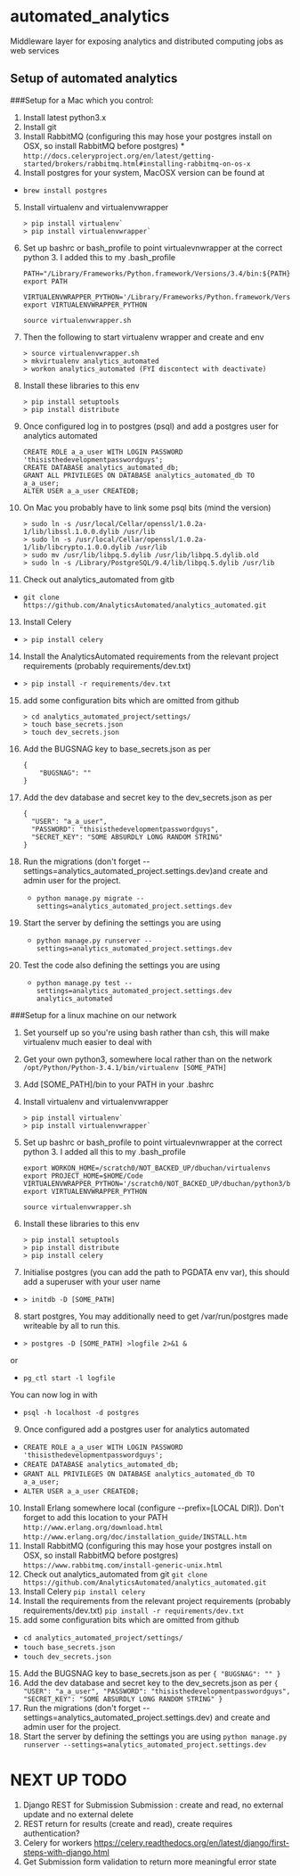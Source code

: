 # automated_analytics
Middleware layer for exposing analytics and distributed computing jobs as web services

## Setup of automated analytics

###Setup for a Mac which you control:

1. Install latest python3.x
2. Install git
3. Install RabbitMQ (configuring this may hose your postgres install on OSX, so
  install RabbitMQ before postgres) * `http://docs.celeryproject.org/en/latest/getting-started/brokers/rabbitmq.html#installing-rabbitmq-on-os-x`
4. Install postgres for your system, MacOSX version can be found at
 * `brew install postgres`
5. Install virtualenv and virtualenvwrapper

    ```
    > pip install virtualenv`
    > pip install virtualenvwrapper`
    ```
6. Set up bashrc or bash_profile to point virtualevnwrapper at the correct
python 3. I added this to my .bash_profile
    ```
    PATH="/Library/Frameworks/Python.framework/Versions/3.4/bin:${PATH}"
    export PATH

    VIRTUALENVWRAPPER_PYTHON='/Library/Frameworks/Python.framework/Versions/3.4/bin/python3'
    export VIRTUALENVWRAPPER_PYTHON

    source virtualenvwrapper.sh
    ```
7. Then the following to start virtualenv wrapper and create and env

    ```
    > source virtualenvwrapper.sh
    > mkvirtualenv analytics_automated
    > workon analytics_automated (FYI discontect with deactivate)
    ```
8. Install these libraries to this env

    ```
    > pip install setuptools
    > pip install distribute
    ```
10. Once configured log in to postgres (psql) and add a postgres user for analytics automated

    ```
    CREATE ROLE a_a_user WITH LOGIN PASSWORD 'thisisthedevelopmentpasswordguys';
    CREATE DATABASE analytics_automated_db;
    GRANT ALL PRIVILEGES ON DATABASE analytics_automated_db TO a_a_user;
    ALTER USER a_a_user CREATEDB;
    ```
11. On Mac you probably have to link some psql bits (mind the version)

    ```
    > sudo ln -s /usr/local/Cellar/openssl/1.0.2a-1/lib/libssl.1.0.0.dylib /usr/lib
    > sudo ln -s /usr/local/Cellar/openssl/1.0.2a-1/lib/libcrypto.1.0.0.dylib /usr/lib
    > sudo mv /usr/lib/libpq.5.dylib /usr/lib/libpq.5.dylib.old
    > sudo ln -s /Library/PostgreSQL/9.4/lib/libpq.5.dylib /usr/lib
    ```
12. Check out analytics_automated from gitb
* `git clone https://github.com/AnalyticsAutomated/analytics_automated.git`
13. Install Celery
* `> pip install celery`
14. Install the AnalyticsAutomated requirements from the relevant project requirements (probably requirements/dev.txt)
* `> pip install -r requirements/dev.txt`
15. add some configuration bits which are omitted from github

    ```
    > cd analytics_automated_project/settings/
    > touch base_secrets.json
    > touch dev_secrets.json
    ```
16. Add the BUGSNAG key to base_secrets.json as per

    ```
    {
        "BUGSNAG": ""
    }
    ```
17. Add the dev database and secret key to the dev_secrets.json as per

    ```
    {
      "USER": "a_a_user",
      "PASSWORD": "thisisthedevelopmentpasswordguys",
      "SECRET_KEY": "SOME ABSURDLY LONG RANDOM STRING"
    }
    ```
18. Run the migrations (don't forget --settings=analytics_automated_project.settings.dev)and create and admin user for the project.
    * `python manage.py migrate --settings=analytics_automated_project.settings.dev`
19. Start the server by defining the settings you are using
    * `python manage.py runserver --settings=analytics_automated_project.settings.dev`
20. Test the code also defining the settings you are using
    * `python manage.py test --settings=analytics_automated_project.settings.dev analytics_automated`

###Setup for a linux machine on our network
1. Set yourself up so you're using bash rather than csh, this will make virtualenv much easier to deal with
2. Get your own python3, somewhere local rather than on the network
`/opt/Python/Python-3.4.1/bin/virtualenv [SOME_PATH]`
3. Add [SOME_PATH]/bin to your PATH in your .bashrc
4. Install virtualenv and virtualenvwrapper

    ```
    > pip install virtualenv`
    > pip install virtualenvwrapper`
    ```
5. Set up bashrc or bash_profile to point virtualevnwrapper at the correct
 python 3. I added all this to my .bash_profile
   ```
   export WORKON_HOME=/scratch0/NOT_BACKED_UP/dbuchan/virtualenvs
   export PROJECT_HOME=$HOME/Code
   VIRTUALENVWRAPPER_PYTHON='/scratch0/NOT_BACKED_UP/dbuchan/python3/bin/python3'
   export VIRTUALENVWRAPPER_PYTHON

   source virtualenvwrapper.sh

   ```
6. Install these libraries to this env
    ```
    > pip install setuptools
    > pip install distribute
    > pip install celery
    ```
7. Initialise postgres (you can add the path to PGDATA env var), this should
add a superuser with your user name
  * `> initdb -D [SOME_PATH]`
8. start postgres, You may additionally need to get /var/run/postgres made writeable by all to run this.
  * `> postgres -D [SOME_PATH] >logfile 2>&1 &`

  or

  * `pg_ctl start -l logfile`

  You can now log in with
  * `psql -h localhost -d postgres`
9. Once configured add a postgres user for analytics automated
 * `CREATE ROLE a_a_user WITH LOGIN PASSWORD 'thisisthedevelopmentpasswordguys';`
 * `CREATE DATABASE analytics_automated_db;`
 * `GRANT ALL PRIVILEGES ON DATABASE analytics_automated_db TO a_a_user;`
 * `ALTER USER a_a_user CREATEDB;`
10. Install Erlang somewhere local (configure --prefix=[LOCAL DIR]). Don't forget to add this location to your PATH
 `http://www.erlang.org/download.html`
 `http://www.erlang.org/doc/installation_guide/INSTALL.htm`
10. Install RabbitMQ (configuring this may hose your postgres install on OSX, so
  install RabbitMQ before postgres)
 `https://www.rabbitmq.com/install-generic-unix.html`
11. Check out analytics_automated from git
`git clone https://github.com/AnalyticsAutomated/analytics_automated.git`
12. Install Celery
`pip install celery`
13. Install the requirements from the relevant project requirements (probably requirements/dev.txt)
`pip install -r requirements/dev.txt`
14. add some configuration bits which are omitted from github
 * `cd analytics_automated_project/settings/`
 * `touch base_secrets.json`
 * `touch dev_secrets.json`
15. Add the BUGSNAG key to base_secrets.json as per
`{
  "BUGSNAG": ""
 }`
16. Add the dev database and secret key to the dev_secrets.json as per
`{
  "USER": "a_a_user",
  "PASSWORD": "thisisthedevelopmentpasswordguys",
  "SECRET_KEY": "SOME ABSURDLY LONG RANDOM STRING"
 }`
17. Run the migrations (don't forget --settings=analytics_automated_project.settings.dev) and create and admin user for the project.
18. Start the server by defining the settings you are using
`python manage.py runserver --settings=analytics_automated_project.settings.dev`


NEXT UP TODO
============
1. Django REST for Submission
  Submission : create and read, no external update and no external delete
2. REST return for results (create and read), create requires authentication?
3. Celery for workers https://celery.readthedocs.org/en/latest/django/first-steps-with-django.html
4. Get Submission form validation to return more meaningful error state
